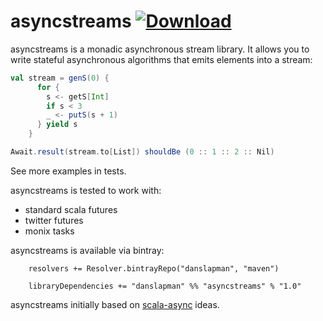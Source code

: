 asyncstreams [ ![Download](https://api.bintray.com/packages/danslapman/maven/asyncstreams/images/download.svg) ](https://bintray.com/danslapman/maven/asyncstreams/_latestVersion)
=========

asyncstreams is a monadic asynchronous stream library. It allows you to write stateful asynchronous algorithms
that emits elements into a stream:

```scala
val stream = genS(0) {
      for {
        s <- getS[Int]
        if s < 3
        _ <- putS(s + 1)
      } yield s
    }

Await.result(stream.to[List]) shouldBe (0 :: 1 :: 2 :: Nil)
```

See more examples in tests.

asyncstreams is tested to work with:
- standard scala futures
- twitter futures
- monix tasks

asyncstreams is available via bintray:

```
    resolvers += Resolver.bintrayRepo("danslapman", "maven")

    libraryDependencies += "danslapman" %% "asyncstreams" % "1.0"
```

asyncstreams initially based on [scala-async](https://github.com/iboltaev/scala-async) ideas.